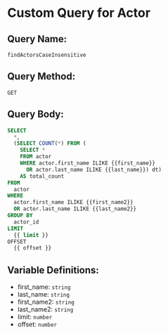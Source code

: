 # Custom Query for Actor

## Query Name:

`findActorsCaseInsensitive`

## Query Method:

`GET`

## Query Body:

```sql
SELECT
  *,
  (SELECT COUNT(*) FROM (
    SELECT *
    FROM actor
    WHERE actor.first_name ILIKE {{first_name}}
      OR actor.last_name ILIKE {{last_name}}) dt)
    AS total_count
FROM
  actor
WHERE
  actor.first_name ILIKE {{first_name2}}
  OR actor.last_name ILIKE {{last_name2}}
GROUP BY
  actor_id
LIMIT
  {{ limit }}
OFFSET
  {{ offset }}
```

## Variable Definitions:

- first_name: `string`
- last_name: `string`
- first_name2: `string`
- last_name2: `string`
- limit: `number`
- offset: `number`
